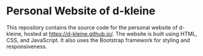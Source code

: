 # Personal Website of d-kleine

This repository contains the source code for the personal website of d-kleine, hosted at https://d-kleine.github.io/. The website is built using HTML, CSS, and JavaScript. It also uses the Bootstrap framework for styling and responsiveness.

